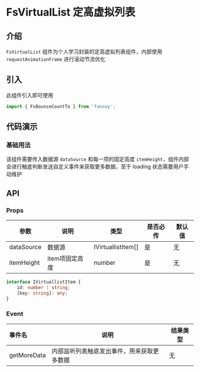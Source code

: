 # FsVirtualList 定高虚拟列表

## 介绍

`FsVirtualList` 组件为个人学习封装的定高虚拟列表组件，内部使用 `requestAnimationFrame` 进行滚动节流优化

## 引入

此组件引入即可使用

```typescript
import { FsBounceCountTo } from 'fanosy';
```

## 代码演示

### 基础用法

该组件需要传入数据源 `dataSource` 和每一项的固定高度 `itemHeight`，组件内部会进行触底判断发送自定义事件来获取更多数据，至于 loading 状态需要用户手动维护

<CodeShow>
  <template #source>
    <ClientOnly>
      <fs-virtual-list-show />
    </ClientOnly>
  </template>
  <template #meta>

@[code vue{}](../.vuepress/components/fs-virtual-list-show.vue)

  </template>
</CodeShow>

## API

### Props

| 参数       | 说明           | 类型               | 是否必传 | 默认值 |
| ---------- | -------------- | ------------------ | -------- | ------ |
| dataSource | 数据源         | IVirtuallistItem[] | 是       | 无     |
| itemHeight | item项固定高度 | number             | 是       | 无     |

```typescript
interface IVirtuallistItem {
	id: number | string;
    [key: string]: any;
}
```

### Event

| 事件名      | 说明                                       | 结果类型 |
| :---------- | ------------------------------------------ | -------- |
| getMoreData | 内部监听列表触底发出事件，用来获取更多数据 | 无       |




